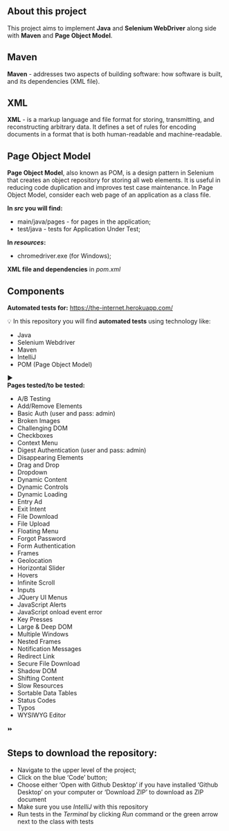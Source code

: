 ## About this project 
This project aims to implement **Java** and **Selenium WebDriver** along side with **Maven** and **Page Object Model**. 

## Maven
**Maven** - addresses two aspects of building software: how software is built, and its dependencies (XML file). 

## XML 
**XML** - is a markup language and file format for storing, transmitting, and reconstructing arbitrary data. It defines a set of rules for encoding documents in a format that is both human-readable and machine-readable.

## Page Object Model
**Page Object Model**, also known as POM, is a design pattern in Selenium that creates an object repository for storing all web elements. It is useful in reducing code duplication and improves test case maintenance. In Page Object Model, consider each web page of an application as a class file.

**In *src* you will find:**
* main/java/pages - for pages in the application; 
* test/java - tests for Application Under Test;

**In *resources*:**
* chromedriver.exe (for Windows);

**XML file and dependencies** in *pom.xml*

## Components
**Automated tests for:** https://the-internet.herokuapp.com/

💡 In this repository you will find **automated tests** using technology like:
* Java
* Selenium Webdriver
* Maven 
* IntelliJ
* POM (Page Object Model)

▶️  
**Pages tested/to be tested:** 
* A/B Testing
* Add/Remove Elements
* Basic Auth (user and pass: admin)
* Broken Images
* Challenging DOM
* Checkboxes
* Context Menu
* Digest Authentication (user and pass: admin)
* Disappearing Elements
* Drag and Drop
* Dropdown
* Dynamic Content
* Dynamic Controls
* Dynamic Loading
* Entry Ad
* Exit Intent
* File Download
* File Upload
* Floating Menu
* Forgot Password
* Form Authentication
* Frames
* Geolocation
* Horizontal Slider
* Hovers
* Infinite Scroll
* Inputs
* JQuery UI Menus
* JavaScript Alerts
* JavaScript onload event error
* Key Presses
* Large & Deep DOM
* Multiple Windows
* Nested Frames
* Notification Messages
* Redirect Link
* Secure File Download
* Shadow DOM
* Shifting Content
* Slow Resources
* Sortable Data Tables
* Status Codes
* Typos
* WYSIWYG Editor

⏩ 
## Steps to download the repository:
* Navigate to the upper level of the project;
* Click on the blue ‘Code’ button;
* Choose either ‘Open with Github Desktop’ if you have installed ‘Github Desktop’ on your computer or ‘Download ZIP’ to download as ZIP document
* Make sure you use *IntelliJ* with this repository
* Run tests in the *Terminal* by clicking *Run* command or the green arrow next to the class with tests
